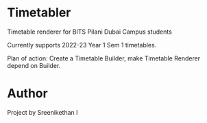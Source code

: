 # Timetabler

Timetable renderer for BITS Pilani Dubai Campus students

Currently supports 2022-23 Year 1 Sem 1 timetables.

Plan of action: Create a Timetable Builder, make Timetable Renderer depend on Builder.

# Author

Project by Sreenikethan I

